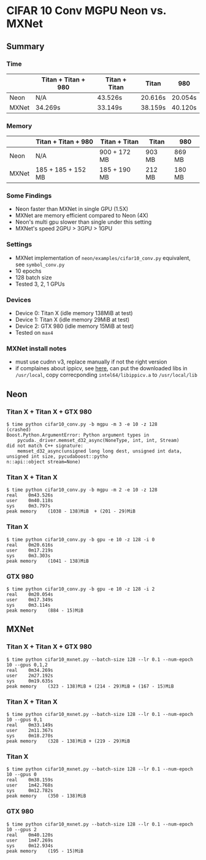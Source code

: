 # CIFAR 10 Conv MGPU Neon vs. MXNet

## Summary
### Time
|       | Titan + Titan + 980 | Titan + Titan | Titan   | 980     |
|-------|---------------------|---------------|---------|---------|
| Neon  | N/A                 | 43.526s       | 20.616s | 20.054s |
| MXNet | 34.269s             | 33.149s       | 38.159s | 40.120s |

### Memory
|       | Titan + Titan + 980 | Titan + Titan | Titan  | 980    |
|-------|---------------------|---------------|--------|--------|
| Neon  | N/A                 | 900 + 172 MB  | 903 MB | 869 MB |
| MXNet | 185 + 185 + 152 MB  | 185 + 190 MB  | 212 MB | 180 MB |

### Some Findings
* Neon faster than MXNet in single GPU (1.5X)
* MXNet are memory efficient compared to Neon (4X)
* Neon's multi gpu slower than single under this setting
* MXNet's speed 2GPU > 3GPU > 1GPU

### Settings
* MXNet implementation of `neon/examples/cifar10_conv.py` equivalent,
  see `symbol_conv.py`
* 10 epochs
* 128 batch size
* Tested 3, 2, 1 GPUs

### Devices
* Device 0: Titan X (idle memory 138MiB at test)
* Device 1: Titan X (idle memory 29MiB at test)
* Device 2: GTX 980 (idle memory 15MiB at test)
* Tested on `max4`

### MXNet install notes
* must use cudnn v3, replace manually if not the right version
* if complaines about ippicv,
  see [here](https://github.com/dmlc/mxnet/issues/1064),
  can put the downloaded libs in `/usr/local`,
  copy correcponding `intel64/libippicv.a` to `/usr/local/lib`


## Neon
### Titan X + Titan X + GTX 980
```
$ time python cifar10_conv.py -b mgpu -m 3 -e 10 -z 128
(crashed)
Boost.Python.ArgumentError: Python argument types in
    pycuda._driver.memset_d32_async(NoneType, int, int, Stream)
did not match C++ signature:
    memset_d32_async(unsigned long long dest, unsigned int data, unsigned int size, pycudaboost::pytho
n::api::object stream=None)
```

### Titan X + Titan X
```
$ time python cifar10_conv.py -b mgpu -m 2 -e 10 -z 128
real    0m43.526s
user    0m40.118s
sys     0m3.797s
peak memory    (1038 - 138)MiB  + (201 - 29)MiB
```

### Titan X
```
$ time python cifar10_conv.py -b gpu -e 10 -z 128 -i 0
real    0m20.616s
user    0m17.219s
sys     0m3.303s
peak memory    (1041 - 138)MiB
```

### GTX 980
```
$ time python cifar10_conv.py -b gpu -e 10 -z 128 -i 2
real    0m20.054s
user    0m17.349s
sys     0m3.114s
peak memory    (884 - 15)MiB
```


## MXNet
### Titan X + Titan X + GTX 980
```
$ time python cifar10_mxnet.py --batch-size 128 --lr 0.1 --num-epoch 10 --gpus 0,1,2
real    0m34.269s
user    2m27.192s
sys     0m19.635s
peak memory    (323 - 138)MiB + (214 - 29)MiB + (167 - 15)MiB
```

### Titan X + Titan X
```
$ time python cifar10_mxnet.py --batch-size 128 --lr 0.1 --num-epoch 10 --gpus 0,1
real    0m33.149s
user    2m11.367s
sys     0m18.270s
peak memory    (328 - 138)MiB + (219 - 29)MiB
```

### Titan X
```
$ time python cifar10_mxnet.py --batch-size 128 --lr 0.1 --num-epoch 10 --gpus 0
real    0m38.159s
user    1m42.768s
sys     0m12.782s
peak memory    (350 - 138)MiB
```

### GTX 980
```
$ time python cifar10_mxnet.py --batch-size 128 --lr 0.1 --num-epoch 10 --gpus 2
real    0m40.120s
user    1m47.269s
sys     0m12.934s
peak memory    (195 - 15)MiB
```


